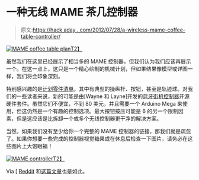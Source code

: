 # 一种无线 MAME 茶几控制器

> 原文:[https://hack aday . com/2012/07/28/a-wireless-mame-coffee-table-controller/](https://hackaday.com/2012/07/28/a-wireless-mame-coffee-table-controller/)

[![MAME coffee table plan](../Images/31b3cd5c98e0782525c830bc2a8ae8fe.png "table")T2】](http://hackaday.com/?attachment_id=81149)

虽然我们在这里已经展示了相当多的 MAME 控制器，但我们认为我们应该再展示一个。在这一点上，这只是一个精心绘制的机械计划，但如果结果像模型或详图一样，我们将会印象深刻。

特别感兴趣的是[计划零件清单](http://coffeecontroller.wordpress.com/2012/07/26/hello-world/ "Mame planned parts list")。其中有典型的操纵杆、按钮，甚至是轨迹球。对我们的一些读者来说，新的可能是由[Wayne 和 Layne]开发的[蓝牙街机控制器](http://www.wayneandlayne.com/projects/bluetooth-arcade-controller/ "bluetooth arcade controller")开源硬件套件。虽然它们不便宜，不到 80 美元，并且需要一个 Arduino Mega 来使用，但这仍然是一个有趣的控制选项。最大按钮按压可能是 6 的另一个限制因素，但是这应该是比拆卸一个或多个无线控制器更干净的解决方案。

当然，如果我们没有至少给你一个完整的 MAME 控制器的链接，那我们就是疏忽了。如果你想要一些完成的控制器视觉糖果或在休息后检查一下图片，请务必在这些图片上大饱眼福！

[![MAME controller](../Images/db2e4c66c7a444d1e04a04867f95c166.png "MAME controller")T2】](http://hackaday.com/?attachment_id=81155)

Via [ [Reddit](http://www.reddit.com/r/DIY/comments/x7mrp/starting_a_coffee_table_arcade_controller_and/ "reddit article") 和[这篇文章](http://www.reddit.com/r/somethingimade/comments/x8b10/i_built_a_fightstick_for_playing_street_fighter/?already_submitted=true "reddit article")也是如此。